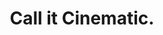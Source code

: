 ---
title: Call it Cinematic.
category: The Show
category_slug: vision
image: images/jscfs_cover.jpeg


full_image: images/jscfs_cover_wide.jpeg
info:
  - label: Author
    value: Max Roulstone

  - label: Model
    value: Will Wolstenholme

  - label: Year
    value: 2024

  - label: Photographer
    value: Louis De Rober Hautequere

description1:
  enable: true
  title: Introduction
  text: "<p>This year, JSCFS is all about giving breathtaking visuals. We promise a show so visually appealing, its cinematic. With a stellar cast (our models) and amazing crew (our exec), we'll be sure to give you a show you'll never forget.</p>"
---